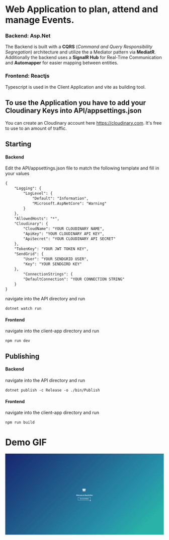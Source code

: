 # Web Application to plan, attend and manage Events.
### Backend: Asp.Net 
The Backend is built with a **CQRS** (*Command and Query Responsibility Segregation*) architecture and utilize the a Mediator pattern via **MediatR**.
Additionally the backend uses a **SignalR Hub** for Real-Time Communication and **Automapper** for easier mapping between entities. 
### Frontend: Reactjs
Typescript is used in the Client Application and vite as building tool.

## To use the Application you have to add your Cloudinary Keys into API/appsettings.json
You can create an Cloudinary account here https://cloudinary.com. It's free to use to an amount of traffic.

## Starting
#### Backend
Edit the API/appsettings.json file to match the following template and fill in your values
```
{
    "Logging": {
        "LogLevel": {
            "Default": "Information",
            "Microsoft.AspNetCore": "Warning"
        }
    },
    "AllowedHosts": "*",
    "Cloudinary": {
        "CloudName": "YOUR CLOUDINARY NAME",
        "ApiKey": "YOUR CLOUDINARY API KEY",
        "ApiSecret": "YOUR CLOUDINARY API SECRET"
    },
    "TokenKey": "YOUR JWT TOKEN KEY",
    "SendGrid": {
        "User": "YOUR SENDGRID USER",
        "Key": "YOUR SENDGIRD KEY"
    },
        "ConnectionStrings": {
        "DefaultConnection": "YOUR CONNECTION STRING"
    }
}
```

navigate into the API directory and run 
```
dotnet watch run
```
#### Frontend
navigate into the client-app directory and run
```
npm run dev
```

## Publishing
#### Backend 
navigate into the API directory and run 
```
dotnet publish -c Release -o ./bin/Publish
```
#### Frontend
navigate into the client-app directory and run
```
npm run build
```

# Demo GIF
![Alt Text](https://github.com/Techn0Dawn/Reactivities/blob/main/DemoGif.gif)

